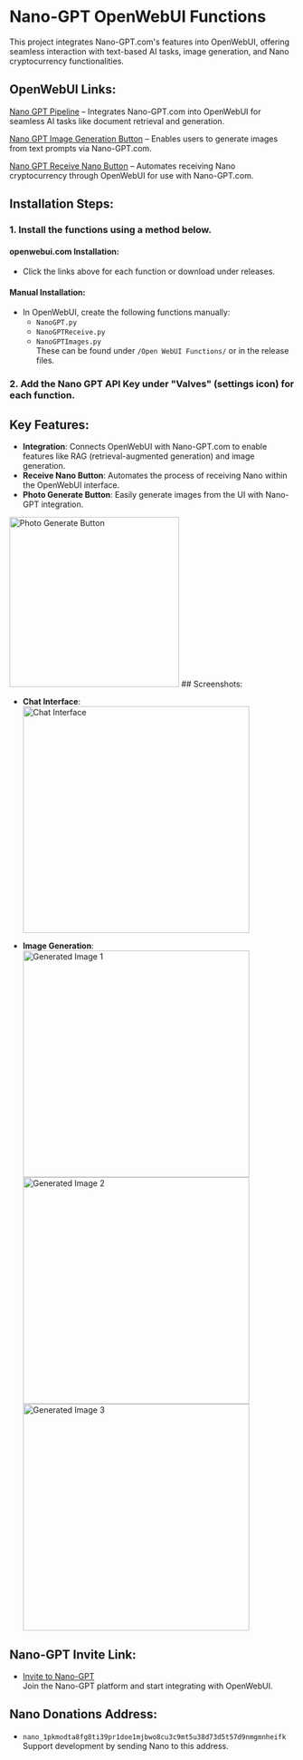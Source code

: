 # Nano-GPT OpenWebUI Functions

This project integrates Nano-GPT.com's features into OpenWebUI, offering seamless interaction with text-based AI tasks, image generation, and Nano cryptocurrency functionalities.

## OpenWebUI Links:
[Nano GPT Pipeline](https://openwebui.com/f/elliott/nano_gpt/) – Integrates Nano-GPT.com into OpenWebUI for seamless AI tasks like document retrieval and generation.

[Nano GPT Image Generation Button](https://openwebui.com/f/elliott/nanoimages/) – Enables users to generate images from text prompts via Nano-GPT.com.

[Nano GPT Receive Nano Button](https://openwebui.com/f/elliott/nanogpt_receive_nano/) – Automates receiving Nano cryptocurrency through OpenWebUI for use with Nano-GPT.com.

## Installation Steps:
### 1. Install the functions using a method below.
#### **openwebui.com Installation**: 
   - Click the links above for each function or download under releases.
#### **Manual Installation**:  
   - In OpenWebUI, create the following functions manually:
      - `NanoGPT.py`
      - `NanoGPTReceive.py`
      - `NanoGPTImages.py`  
   These can be found under `/Open WebUI Functions/` or in the release files.
### 2. Add the Nano GPT API Key under "Valves" (settings icon) for each function.


## Key Features:
- **Integration**: Connects OpenWebUI with Nano-GPT.com to enable features like RAG (retrieval-augmented generation) and image generation.
- **Receive Nano Button**: Automates the process of receiving Nano within the OpenWebUI interface.
- **Photo Generate Button**: Easily generate images from the UI with Nano-GPT integration.

<img src="https://raw.githubusercontent.com/Orciotrox/NodeRed-Nano-GPT.com-OpenWebUI/refs/heads/main/ReadmePhotos/NIv2.png" alt="Photo Generate Button" width="300"/>
## Screenshots:

- **Chat Interface**:  
  <img src="https://raw.githubusercontent.com/Orciotrox/NodeRed-Nano-GPT.com-OpenWebUI/main/ReadmePhotos/Chat.png" alt="Chat Interface" width="400"/>

- **Image Generation**:  
  <img src="https://raw.githubusercontent.com/Orciotrox/NodeRed-Nano-GPT.com-OpenWebUI/refs/heads/main/ReadmePhotos/NIG1.png" alt="Generated Image 1" width="400"/>  
  <img src="https://raw.githubusercontent.com/Orciotrox/NodeRed-Nano-GPT.com-OpenWebUI/refs/heads/main/ReadmePhotos/NIG2.png" alt="Generated Image 2" width="400"/>  
  <img src="https://raw.githubusercontent.com/Orciotrox/NodeRed-Nano-GPT.com-OpenWebUI/refs/heads/main/ReadmePhotos/NIG3.png" alt="Generated Image 3" width="400"/>

## Nano-GPT Invite Link:
- [Invite to Nano-GPT](https://nano-gpt.com/invite/8AQjX8kA)  
  Join the Nano-GPT platform and start integrating with OpenWebUI.

## Nano Donations Address:
- `nano_1pkmodta8fg8ti39pr1doe1mjbwo8cu3c9mt5u38d73d5t57d9nmgmnheifk`  
  Support development by sending Nano to this address.
